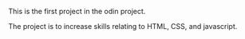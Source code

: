 This is the first project in the odin project.

The project is to increase skills relating to HTML, CSS, and javascript.